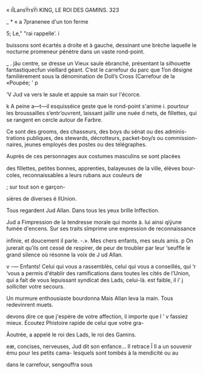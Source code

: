  
  
    
  

 « iÎLansŸrsŸi KING, LE ROI DES GAMINS. 323

_ *  «  a 7pranenee d'un ton ferme

5; Le," "rai rappelle’. i

 buissons sont écartés a droite et à gauche, dessinant une brèche
 laquelle le nocturne promeneur pénètre dans un vaste rond-point.

_ . jâu centre, se dresse un Vieux saule ébranché, présentant la silhouette
 fantastiquecfun vieillard géant. C’est le carrefour du parc que 1’on désigne
 familièrement sous la dénomination de Doll’s Cross (Carrefour de la
 «Poupée; ' p

‘V Jud va vers le saule et appuie sa main sur l'écorce.

k A peine a—t—il esquisséice geste que le rond-point s'anime
 i. pourtour les broussailles s’entr’ouvrent, laissant jaillir une nuée d
nets, de ﬁllettes, qui se rangent en cercle autour de Farbre.

Ce sont des grooms, des chasseurs, des boys du sénat ou des adminis-
trations publiques, des stewards, décrotteurs, packet-boy/s ou commission-
naires, jeunes employés des postes ou des télégraphes.

Auprès de ces personnages aux costumes masculins se sont placées

des ﬁllettes, petites bonnes, apprenties, balayeuses de la ville, élèves bour-
coles, reconnaissables a leurs rubans aux couleurs de

; sur tout son
e garçon-

sières de diverses é
llUnion.

Tous regardent Jud Allan. Dans tous les yeux brille lnffection.

Jud a Fimpression de la tendresse morale qui monte à. lui ainsi qiÿune
fumée d'encens. Sur ses traits sîmprime une expression de reconnaissance

inﬁnie, et doucement il parle.
-.». Mes chers enfants, mes seuls amis.
p On jurerait qu’ils ont cessé de respirer, de peur de troubler par leur
‘seufﬂe le grand silence où résonne la voix de J ud Allan.

v -— Enfants! Celui qui vous a rassemblés, celui qui vous a conseillés, qui
‘r ‘vous a permis d'établir des ramiﬁcations dans toutes les cités de l’Union,
 qui a fait de vous lepuissant syndicat des Lads, celui-là. est faible, il
i’  j  solliciter votre secours.

Un murmure enthousiaste bourdonna
  Mais Allan leva la main. Tous redevinrent muets.

 devons dire ce que j'espère de votre affection, il importe que
 l ’ v fassiez mieux. Écoutez Phistoire rapide de celui que votre gra-

Âoutrée, a appelé le roi des Lads, le roi des Gamins.

eæ, concises, nerveuses, Jud dit son enfance... Il retrace
Î   Il a un souvenir ému pour les petits cama-
 lesquels sont tombés à la mendicité ou au

 

 
  
   
   
   
  
  
   
  
 
  

dans le carrefour, sengouffra sous

 
 

 

 

